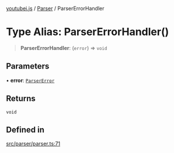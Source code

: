 [youtubei.js](../../../README.md) / [Parser](../README.md) / ParserErrorHandler

# Type Alias: ParserErrorHandler()

> **ParserErrorHandler**: (`error`) => `void`

## Parameters

• **error**: [`ParserError`](ParserError.md)

## Returns

`void`

## Defined in

[src/parser/parser.ts:71](https://github.com/LuanRT/YouTube.js/blob/cf09f7bab14fcca99e1f3ae428c7337fea58cfa5/src/parser/parser.ts#L71)
